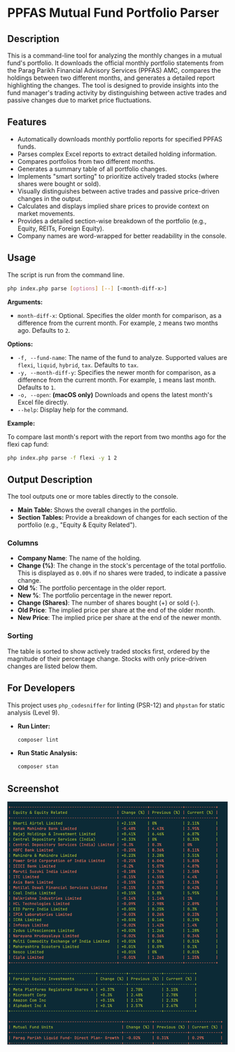 # PPFAS Mutual Fund Portfolio Parser

## Description

This is a command-line tool for analyzing the monthly changes in a mutual fund's portfolio. It downloads the official monthly portfolio statements from the Parag Parikh Financial Advisory Services (PPFAS) AMC, compares the holdings between two different months, and generates a detailed report highlighting the changes. The tool is designed to provide insights into the fund manager's trading activity by distinguishing between active trades and passive changes due to market price fluctuations.

## Features

- Automatically downloads monthly portfolio reports for specified PPFAS funds.
- Parses complex Excel reports to extract detailed holding information.
- Compares portfolios from two different months.
- Generates a summary table of all portfolio changes.
- Implements "smart sorting" to prioritize actively traded stocks (where shares were bought or sold).
- Visually distinguishes between active trades and passive price-driven changes in the output.
- Calculates and displays implied share prices to provide context on market movements.
- Provides a detailed section-wise breakdown of the portfolio (e.g., Equity, REITs, Foreign Equity).
- Company names are word-wrapped for better readability in the console.

## Usage

The script is run from the command line.

```bash
php index.php parse [options] [--] [<month-diff-x>]
```

**Arguments:**

- `month-diff-x`: Optional. Specifies the older month for comparison, as a difference from the current month. For example, `2` means two months ago. Defaults to `2`.

**Options:**

- `-f, --fund-name`: The name of the fund to analyze. Supported values are `flexi`, `liquid`, `hybrid`, `tax`. Defaults to `tax`.
- `-y, --month-diff-y`: Specifies the newer month for comparison, as a difference from the current month. For example, `1` means last month. Defaults to `1`.
- `-o, --open`: **(macOS only)** Downloads and opens the latest month's Excel file directly.
- `--help`: Display help for the command.

**Example:**

To compare last month's report with the report from two months ago for the flexi cap fund:

```bash
php index.php parse -f flexi -y 1 2
```

## Output Description

The tool outputs one or more tables directly to the console.

- **Main Table:** Shows the overall changes in the portfolio.
- **Section Tables:** Provide a breakdown of changes for each section of the portfolio (e.g., "Equity & Equity Related").

### Columns

- **Company Name**: The name of the holding.
- **Change (%)**: The change in the stock's percentage of the total portfolio. This is displayed as `0.00%` if no shares were traded, to indicate a passive change.
- **Old %**: The portfolio percentage in the older report.
- **New %**: The portfolio percentage in the newer report.
- **Change (Shares)**: The number of shares bought (+) or sold (-).
- **Old Price**: The implied price per share at the end of the older month.
- **New Price**: The implied price per share at the end of the newer month.

### Sorting

The table is sorted to show actively traded stocks first, ordered by the magnitude of their percentage change. Stocks with only price-driven changes are listed below them.

## For Developers

This project uses `php_codesniffer` for linting (PSR-12) and `phpstan` for static analysis (Level 9).

- **Run Linter:**
  ```bash
  composer lint
  ```

- **Run Static Analysis:**
  ```bash
  composer stan
  ```

## Screenshot

![Demo image](image.png)
